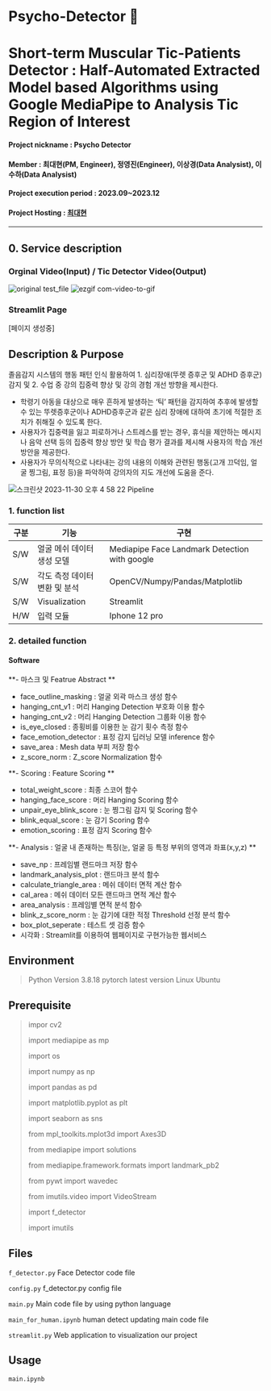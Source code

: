 # Psycho-Detector 🧠
# Short-term Muscular Tic-Patients Detector : Half-Automated Extracted Model based Algorithms using Google MediaPipe to Analysis Tic Region of Interest
#### Project nickname : Psycho Detector
#### Member : 최대현(PM, Engineer), 정영진(Engineer), 이상경(Data Analysist), 이수하(Data Analysist) 
#### Project execution period : 2023.09~2023.12
#### Project Hosting : [최대현](https://www.notion.so/Medical-Image-Processing-Psycho-Detector-AI-b535ea49d0e74ac9ac5a7dfee8f3df6b?pvs=4)
-----------------------

## 0. Service description
### Orginal Video(Input) / Tic Detector Video(Output)
![original test_file](https://github.com/dablro12/Psycho-Detector/assets/54443308/7487dfe2-5301-4347-884d-f6484def0e88) ![ezgif com-video-to-gif](https://github.com/dablro12/Psycho-Detector/assets/54443308/6b64c9bb-1ff7-4158-877e-1ac6a7203812)


### 

### Streamlit Page
[페이지 생성중]

## Description & Purpose
졸음감지 시스템의 행동 패턴 인식 활용하여 1. 심리장애(뚜렛 증후군 및 ADHD 증후군) 감지 및 2. 수업 중 강의 집중력 향상 및 강의 경험 개선 방향을 제시한다.

- 학령기 아동을 대상으로 매우 흔하게 발생하는 ‘틱’ 패턴을 감지하여 추후에 발생할 수 있는 뚜렛증후군이나 ADHD증후군과 같은 심리 장애에 대하여 초기에 적절한 조치가 취해질 수 있도록 한다.
- 사용자가 집중력을 잃고 피로하거나 스트레스를 받는 경우, 휴식을 제안하는 메시지나 음악 선택 등의 집중력 향상 방안 및 학습 평가 결과를 제시해 사용자의 학습 개선 방안을 제공한다.
- 사용자가 무의식적으로 나타내는 강의 내용의 이해와 관련된 행동(고개 끄덕임, 얼굴 찡그림, 표정 등)을 파악하여 강의자의 지도 개선에 도움을 준다.

![스크린샷 2023-11-30 오후 4 58 22](https://github.com/dablro12/Psycho-Detector/assets/54443308/dbb51943-5bc1-4a7b-869b-e55ed2f63a60)
Pipeline

### 1. function list
|구분|기능|구현|
|------|---|---|
|S/W|얼굴 메쉬 데이터 생성 모델 |Mediapipe Face Landmark Detection with google|
|S/W|각도 측정 데이터 변환 및 분석 |OpenCV/Numpy/Pandas/Matplotlib|
|S/W|Visualization|Streamlit|
|H/W|입력 모듈|Iphone 12 pro|

### 2. detailed function
#### Software
**- 마스크 및 Featrue Abstract **
- face_outline_masking : 얼굴 외곽 마스크 생성 함수
- hanging_cnt_v1 : 머리 Hanging Detection 부호화 이용 함수 
- hanging_cnt_v2 : 머리 Hanging Detection 그룹화 이용 함수
- is_eye_closed : 종횡비를 이용한 눈 감기 횟수 측정 함수
- face_emotion_detector : 표정 감지 딥러닝 모델 inference 함수
- save_area : Mesh data 부피 저장 함수
- z_score_norm : Z_score Normalization 함수
  
**- Scoring : Feature Scoring **
- total_weight_score : 최종 스코어 함수
- hanging_face_score : 머리 Hanging Scoring 함수
- unpair_eye_blink_score : 눈 찡그림 감지 및 Scoring 함수
- blink_equal_score : 눈 감기 Scoring 함수
- emotion_scoring : 표정 감지 Scoring 함수
  
**- Analysis : 얼굴 내 존재하는 특징(눈, 얼굴 등 특정 부위의 영역과 좌표(x,y,z) **
- save_np : 프레임별 랜드마크 저장 함수
- landmark_analysis_plot : 랜드마크 분석 함수
- calculate_triangle_area : 메쉬 데이터 면적 계산 함수
- cal_area : 메쉬 데이터 모든 랜드마크 면적 계산 함수
- area_analysis : 프레임별 면적 분석 함수
- blink_z_score_norm : 눈 감기에 대한 적정 Threshold 선정 분석 함수
- box_plot_seperate : 테스트 셋 검증 함수  
- 시각화 : Streamlit를 이용하여 웹페이지로 구현가능한 웹서비스


## Environment

> Python Version 3.8.18
> pytorch latest version
> Linux Ubuntu


## Prerequisite

> impor cv2
>
> import mediapipe as mp
>
> import os 
>
> import numpy as np
>
> import pandas as pd
>
> import matplotlib.pyplot as plt
>
> import seaborn as sns
>
> from mpl_toolkits.mplot3d import Axes3D
>
> from mediapipe import solutions
>
> from mediapipe.framework.formats import landmark_pb2
>
> from pywt import wavedec
>
> from imutils.video import VideoStream
>
> import f_detector
>
> import imutils
> 

## Files
`f_detector.py` Face Detector code file

`config.py` f_detector.py config file

`main.py` Main code file by using python language 

`main_for_human.ipynb` human detect updating main code file

`streamlit.py` Web application to visualization our project 

## Usage 
`main.ipynb`
